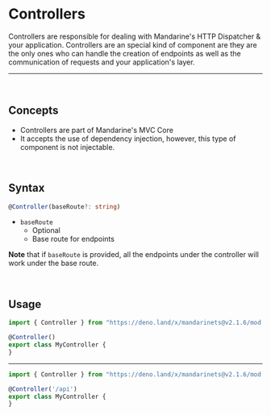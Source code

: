 # Controllers
Controllers are responsible for dealing with Mandarine's HTTP Dispatcher & your application. Controllers are an special kind of component are they are the only ones who can handle the creation of endpoints as well as the communication of requests and your application's layer.

-----
&nbsp;

## Concepts
- Controllers are part of Mandarine's MVC Core
- It accepts the use of dependency injection, however, this type of component is not injectable.

&nbsp;

## Syntax

```typescript
@Controller(baseRoute?: string)
```
- `baseRoute`
    - Optional
    - Base route for endpoints


**Note** that if `baseRoute` is provided, all the endpoints under the controller will work under the base route.

&nbsp;

## Usage

```typescript
import { Controller } from "https://deno.land/x/mandarinets@v2.1.6/mod.ts";

@Controller()
export class MyController {
}
```
----
```typescript
import { Controller } from "https://deno.land/x/mandarinets@v2.1.6/mod.ts";

@Controller('/api')
export class MyController {
}
```
